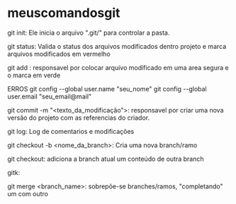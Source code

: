 # meuscomandosgit

git init: Ele inicia o arquivo ".git/" para controlar a pasta.

git status: Valida o status dos arquivos modificados dentro projeto e marca arquivos modificados em vermelho

git add <file>: responsavel por colocar arquivo modificado em uma area segura e o marca em verde

ERROS
git config --global user.name "seu_nome"
git config --global user.email "seu_email@mail" 

git commit -m "<texto_da_modificação">: responsavel por criar uma nova versão do projeto com as referencias do criador.

git log: Log de comentarios e modificações

git checkout -b <nome_da_branch>: Cria uma nova branch/ramo

git checkout: adiciona a branch atual um conteúdo de outra branch

gitk: 

git merge <branch_name>: sobrepõe-se branches/ramos, "completando" um com outro
